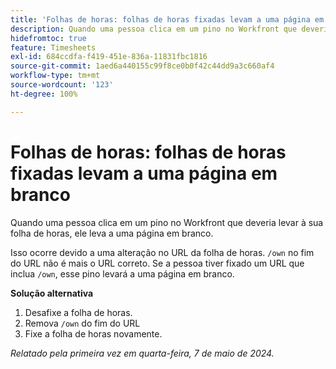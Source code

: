 ```yaml
---
title: 'Folhas de horas: folhas de horas fixadas levam a uma página em branco'
description: Quando uma pessoa clica em um pino no Workfront que deveria levar à sua folha de horas, em vez disso, o pino leva a uma página em branco. Uma solução alternativa está disponível.
hidefromtoc: true
feature: Timesheets
exl-id: 684ccdfa-f419-451e-836a-11831fbc1816
source-git-commit: 1aed6a440155c99f8ce0b0f42c44dd9a3c660af4
workflow-type: tm+mt
source-wordcount: '123'
ht-degree: 100%

---
```


# Folhas de horas: folhas de horas fixadas levam a uma página em branco

<!--article live for workaround-->

Quando uma pessoa clica em um pino no Workfront que deveria levar à sua folha de horas, ele leva a uma página em branco.

Isso ocorre devido a uma alteração no URL da folha de horas. `/own` no fim do URL não é mais o URL correto. Se a pessoa tiver fixado um URL que inclua `/own`, esse pino levará a uma página em branco.

**Solução alternativa**

1. Desafixe a folha de horas.
1. Remova `/own` do fim do URL
1. Fixe a folha de horas novamente.

_Relatado pela primeira vez em quarta-feira, 7 de maio de 2024._

